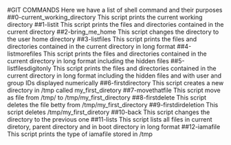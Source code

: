 #GIT COMMANDS
Here we have a list of shell command and their purposes
##0-current_working_directory
This script prints the current working directory
##1-listit
This script prints the files and directories contained in the current directory
##2-bring_me_home
This script changes the directory to the user home directory
##3-listfiles
This script prints the files and directories contained in the current directory in long format
##4-listmorefiles
This script prints the files and directories contained in the current directory in long format including the hidden files
##5-listfilesdigitonly
This script prints the files and directories contained in the current directory in long format including the hidden files and with user and group IDs displayed numerically
##6-firstdirectory
This script creates a new directory in /tmp called my_first_diretory
##7-movethatfile
This script move as file from /tmp/ to /tmp/my_first_directory
##8-firstdelete
This script deletes the file betty from /tmp/my_first_directory
##9-firstdirdeletion
This script deletes /tmp/my_first_diretory
##10-back
This script changes the directory to the previous one
##11-lists
This script lists all files in current diretory, parent directory and in boot directory in long format
##12-iamafile
This script prints the type of iamafile stored in /tmp 
